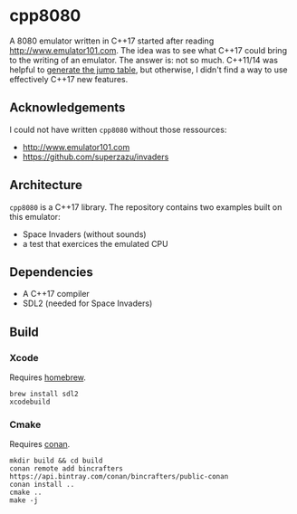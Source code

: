 # cpp8080
A 8080 emulator written in C++17 started after reading http://www.emulator101.com.
The idea was to see what C++17 could bring to the writing of an emulator.
The answer is: not so much. C++11/14 was helpful to [generate the jump table](https://github.com/ahamez/cpp8080/blob/bf9a7a05708fe299685fba1b94e8f5bb06e05962/cpp8080/meta/instruction.hh#L29),
but otherwise, I didn't find a way to use effectively C++17 new features.

## Acknowledgements
I could not have written `cpp8080` without those ressources:
- http://www.emulator101.com
- https://github.com/superzazu/invaders

## Architecture
`cpp8080` is a C++17 library. The repository contains two examples built on this emulator:
- Space Invaders (without sounds)
- a test that exercices the emulated CPU

## Dependencies
- A C++17 compiler
- SDL2 (needed for Space Invaders)

## Build

### Xcode
Requires [homebrew](https://brew.sh).
```
brew install sdl2
xcodebuild
```

### Cmake
Requires [conan](https://conan.io).
```
mkdir build && cd build
conan remote add bincrafters https://api.bintray.com/conan/bincrafters/public-conan
conan install ..
cmake ..
make -j
```

